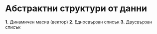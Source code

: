 # Абстрактни структури от данни

**1.** Динамичен масив (вектор)
**2.** Едносвързан списък
**3.** Двусвързан списък  
